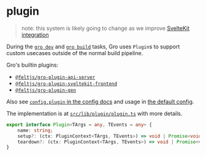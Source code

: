 # plugin

> note: this system is likely going to change as we improve
> [SvelteKit integration](/src/lib/docs/sveltekit.md)

During the [`gro dev`](dev.md) and [`gro build`](build.md) tasks,
Gro uses `Plugin`s to support custom usecases outside of the normal build pipeline.

Gro's builtin plugins:

- [`@feltjs/gro-plugin-api-server`](../plugin/gro-plugin-api-server.ts)
- [`@feltjs/gro-plugin-sveltekit-frontend`](../plugin/gro-plugin-sveltekit-frontend.ts)
- [`@feltjs/gro-plugin-gen`](../plugin/gro-plugin-gen.ts)

Also see [`config.plugin` in the config docs](config.md#plugin)
and usage in [the default config](../config/gro.config.default.ts).

The implementation is at [`src/lib/plugin/plugin.ts`](../plugin/plugin.ts) with more details.

```ts
export interface Plugin<TArgs = any, TEvents = any> {
	name: string;
	setup?: (ctx: PluginContext<TArgs, TEvents>) => void | Promise<void>;
	teardown?: (ctx: PluginContext<TArgs, TEvents>) => void | Promise<void>;
}
```
